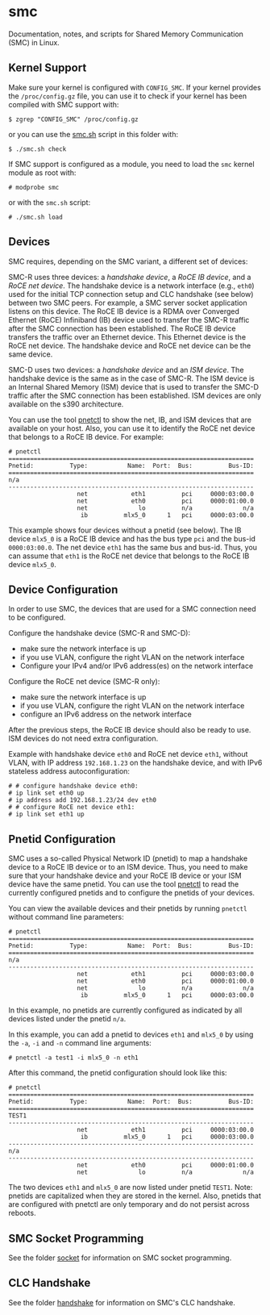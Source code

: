 # smc

Documentation, notes, and scripts for Shared Memory Communication (SMC) in
Linux.

## Kernel Support

Make sure your kernel is configured with `CONFIG_SMC`. If your kernel provides
the `/proc/config.gz` file, you can use it to check if your kernel has been
compiled with SMC support with:

```console
$ zgrep "CONFIG_SMC" /proc/config.gz
```

or you can use the [smc.sh](smc.sh) script in this folder with:

```console
$ ./smc.sh check
```

If SMC support is configured as a module, you need to load the `smc` kernel
module as root with:

```console
# modprobe smc
```

or with the `smc.sh` script:

```console
# ./smc.sh load
```

## Devices

SMC requires, depending on the SMC variant, a different set of devices:

SMC-R uses three devices: a *handshake device*, a *RoCE IB device*, and a *RoCE
net device*. The handshake device is a network interface (e.g., `eth0`) used
for the initial TCP connection setup and CLC handshake (see below) between two
SMC peers. For example, a SMC server socket application listens on this device.
The RoCE IB device is a RDMA over Converged Ethernet (RoCE) Infiniband (IB)
device used to transfer the SMC-R traffic after the SMC connection has been
established. The RoCE IB device transfers the traffic over an Ethernet device.
This Ethernet device is the RoCE net device. The handshake device and RoCE net
device can be the same device.

SMC-D uses two devices: a *handshake device* and an *ISM device*. The handshake
device is the same as in the case of SMC-R. The ISM device is an Internal
Shared Memory (ISM) device that is used to transfer the SMC-D traffic after the
SMC connection has been established. ISM devices are only available on the s390
architecture.

You can use the tool [pnetctl](https://github.com/hwipl/pnetctl) to show the
net, IB, and ISM devices that are available on your host. Also, you can use it
to identify the RoCE net device that belongs to a RoCE IB device. For example:

```console
# pnetctl
====================================================================
Pnetid:          Type:           Name:  Port:  Bus:          Bus-ID:
====================================================================
n/a
--------------------------------------------------------------------
                   net            eth1          pci     0000:03:00.0
                   net            eth0          pci     0000:01:00.0
                   net              lo          n/a              n/a
                    ib          mlx5_0      1   pci     0000:03:00.0
```

This example shows four devices without a pnetid (see below). The IB device
`mlx5_0` is a RoCE IB device and has the bus type `pci` and the bus-id
`0000:03:00.0`. The net device `eth1` has the same bus and bus-id. Thus, you
can assume that `eth1` is the RoCE net device that belongs to the RoCE IB
device `mlx5_0`.

## Device Configuration

In order to use SMC, the devices that are used for a SMC connection need to be
configured.

Configure the handshake device (SMC-R and SMC-D):
* make sure the network interface is up
* if you use VLAN, configure the right VLAN on the network interface
* Configure your IPv4 and/or IPv6 address(es) on the network interface

Configure the RoCE net device (SMC-R only):
* make sure the network interface is up
* if you use VLAN, configure the right VLAN on the network interface
* configure an IPv6 address on the network interface

After the previous steps, the RoCE IB device should also be ready to use. ISM
devices do not need extra configuration.

Example with handshake device `eth0` and RoCE net device `eth1`, without VLAN,
with IP address `192.168.1.23` on the handshake device, and with IPv6 stateless
address autoconfiguration:

```console
# # configure handshake device eth0:
# ip link set eth0 up
# ip address add 192.168.1.23/24 dev eth0
# # configure RoCE net device eth1:
# ip link set eth1 up
```

## Pnetid Configuration

SMC uses a so-called Physical Network ID (pnetid) to map a handshake device to
a RoCE IB device or to an ISM device. Thus, you need to make sure that your
handshake device and your RoCE IB device or your ISM device have the same
pnetid. You can use the tool [pnetctl](https://github.com/hwipl/pnetctl) to
read the currently configured pnetids and to configure the pnetids of your
devices.

You can view the available devices and their pnetids by running `pnetctl`
without command line parameters:

```console
# pnetctl
====================================================================
Pnetid:          Type:           Name:  Port:  Bus:          Bus-ID:
====================================================================
n/a
--------------------------------------------------------------------
                   net            eth1          pci     0000:03:00.0
                   net            eth0          pci     0000:01:00.0
                   net              lo          n/a              n/a
                    ib          mlx5_0      1   pci     0000:03:00.0
```

In this example, no pnetids are currently configured as indicated by all
devices listed under the pnetid `n/a`.

In this example, you can add a pnetid to devices `eth1` and `mlx5_0` by using
the `-a`, `-i` and `-n` command line arguments:

```console
# pnetctl -a test1 -i mlx5_0 -n eth1
```

After this command, the pnetid configuration should look like this:

```console
# pnetctl
====================================================================
Pnetid:          Type:           Name:  Port:  Bus:          Bus-ID:
====================================================================
TEST1
--------------------------------------------------------------------
                   net            eth1          pci     0000:03:00.0
                    ib          mlx5_0      1   pci     0000:03:00.0
--------------------------------------------------------------------
n/a
--------------------------------------------------------------------
                   net            eth0          pci     0000:01:00.0
                   net              lo          n/a              n/a
```

The two devices `eth1` and `mlx5_0` are now listed under pnetid `TEST1`. Note:
pnetids are capitalized when they are stored in the kernel. Also, pnetids that
are configured with pnetctl are only temporary and do not persist across
reboots.

## SMC Socket Programming

See the folder [socket](socket/) for information on SMC socket programming.

## CLC Handshake

See the folder [handshake](handshake/) for information on SMC's CLC handshake.
